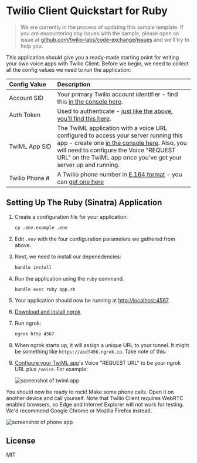 # Twilio Client Quickstart for Ruby

> We are currently in the process of updating this sample template. If you are encountering any issues with the sample, please open an issue at [github.com/twilio-labs/code-exchange/issues](https://github.com/twilio-labs/code-exchange/issues) and we'll try to help you.

This application should give you a ready-made starting point for writing your
own voice apps with Twilio Client. Before we begin, we need to collect
all the config values we need to run the application:

| Config&nbsp;Value  | Description |
| :-------------  |:------------- |
Account&nbsp;SID | Your primary Twilio account identifier - find this [in the console here](https://www.twilio.com/console).
Auth&nbsp;Token | Used to authenticate - [just like the above, you'll find this here](https://www.twilio.com/console).
TwiML&nbsp;App&nbsp;SID | The TwiML application with a voice URL configured to access your server running this app - create one [in the console here](https://www.twilio.com//console/phone-numbers/dev-tools/twiml-apps). Also, you will need to configure the Voice "REQUEST URL" on the TwiML app once you've got your server up and running.
Twilio&nbsp;Phone&nbsp;# | A Twilio phone number in [E.164 format](https://en.wikipedia.org/wiki/E.164) - you can [get one here](https://www.twilio.com/console/phone-numbers/incoming)

## Setting Up The Ruby (Sinatra) Application

1. Create a configuration file for your application:

    ```bash
    cp .env.example .env
    ```

2. Edit `.env` with the four configuration parameters we gathered from above.

3. Next, we need to install our depenedencies:

    ```bash
    bundle install
    ```

4. Run the application using the `ruby` command.

    ```bash
    bundle exec ruby app.rb
    ```

5. Your application should now be running at [http://localhost:4567](http://localhost:4567). 

6. [Download and install ngrok](https://ngrok.com/download)

7. Run ngrok:

    ```bash
    ngrok http 4567
    ```

8. When ngrok starts up, it will assign a unique URL to your tunnel.
It might be something like `https://asdf456.ngrok.io`. Take note of this.

9. [Configure your TwiML app](https://www.twilio.com//console/phone-numbers/dev-tools/twiml-apps)'s
Voice "REQUEST URL" to be your ngrok URL plus `/voice`. For example:

    ![screenshot of twiml app](https://s3.amazonaws.com/com.twilio.prod.twilio-docs/images/TwilioClientRequestUrl.original.png)

You should now be ready to rock! Make some phone calls.
Open it on another device and call yourself. Note that Twilio Client requires
WebRTC enabled browsers, so Edge and Internet Explorer will not work for testing.
We'd recommend Google Chrome or Mozilla Firefox instead.

![screenshot of phone app](https://s3.amazonaws.com/com.twilio.prod.twilio-docs/images/TwilioClientQuickstart.original.png)

## License

MIT
